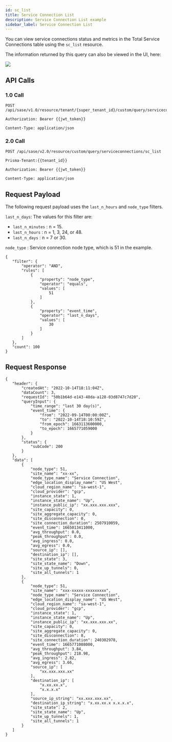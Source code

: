 ```yaml
---
id: sc_list
title: Service Connection List
description: Service Connection List example
sidebar_label: Service Connection List
---
```


You can view service connections status and metrics in the Total Service Connections table using the `sc_list` resource.

The information returned by this query can also be viewed in the UI, here:

![](/access/img/sc_list_img.png)

## API Calls

### 1.0 Call

    POST /api/sase/v1.0/resource/tenant/{super_tenant_id}/custom/query/serviceconnections/sc_list

    Authorization: Bearer {{jwt_token}}
    
    Content-Type: application/json

### 2.0 Call

    POST /api/sase/v2.0/resource/custom/query/serviceconnections/sc_list

    Prisma-Tenant:{{tenant_id}}

    Authorization: Bearer {{jwt_token}}
    
    Content-Type: application/json

## Request Payload

The following request payload uses the `last_n_hours` and `node_type` filters.

`last_n_days`: The values for this filter are:

* `last_n_minutes` : n = 15.
* `last_n_hours` : n = 1, 3, 24, or 48.
* `last_n_days` : n = 7 or 30.

`node_type` : Service connection node type, which is 51 in the example. 

    {
       "filter": {
           "operator": "AND",
           "rules": [
               {
                   "property": "node_type",
                   "operator": "equals",
                   "values": [
                       51
                   ]
               },
               {
                   "property": "event_time",
                   "operator": "last_n_days",
                   "values": [
                       30
                   ]
               }
           ]
       },
       "count": 100
    }

## Request Response

    {
       "header": {
           "createdAt": "2022-10-14T18:11:04Z",
           "dataCount": 3,
           "requestId": "50b1b64d-e143-48da-a128-03d8747c7d20",
           "queryInput": {
               "time_range": "last 30 day(s)",
               "event_time": {
                   "from": "2022-09-14T00:00:00Z",
                   "to": "2022-10-14T18:10:59Z",
                   "from_epoch": 1663113600000,
                   "to_epoch": 1665771059000
               }
           },
           "status": {
               "subCode": 200
           }
       },
       "data": [
           {
               "node_type": 51,
               "site_name": "xx-xx",
               "node_type_name": "Service Connection",
               "edge_location_display_name": "US West",
               "cloud_region_name": "sa-west-1",
               "cloud_provider": "gcp",
               "instance_state": 1,
               "instance_state_name": "Up",
               "instance_public_ip": "xx.xxx.xxx.xxx",
               "site_capacity": 0,
               "site_aggregate_capacity": 0,
               "site_disconnection": 0,
               "site_connection_duration": 2507910059,
               "event_time": 1665013411000,
               "avg_throughput": 0.0,
               "peak_throughput": 0.0,
               "avg_ingress": 0.0,
               "avg_egress": 0.0,
               "source_ip": [],
               "destination_ip": [],
               "site_state": 3,
               "site_state_name": "Down",
               "site_up_tunnels": 0,
               "site_all_tunnels": 1
           },
           {
               "node_type": 51,
               "site_name": "xxx-xxxxx-xxxxxxxxx",
               "node_type_name": "Service Connection",
               "edge_location_display_name": "US West",
               "cloud_region_name": "sa-west-1",
               "cloud_provider": "gcp",
               "instance_state": 1,
               "instance_state_name": "Up",
               "instance_public_ip": "xx.xxx.xxx.xx",
               "site_capacity": 0,
               "site_aggregate_capacity": 0,
               "site_disconnection": 8,
               "site_connection_duration": 240302978,
               "event_time": 1665771008000,
               "avg_throughput": 3.84,
               "peak_throughput": 218.98,
               "avg_ingress": 2.82,
               "avg_egress": 3.66,
               "source_ip": [
                   "xx.xxx.xxx.xx"
               ],
               "destination_ip": [
                   "x.xx.xx.x",
                   "x.x.x.x"
               ],
               "source_ip_string": "xx.xxx.xxx.xx",
               "destination_ip_string": "x.xx.xx.x x.x.x.x",
               "site_state": 2,
               "site_state_name": "Up",
               "site_up_tunnels": 1,
               "site_all_tunnels": 1
           }
       ]
    }
